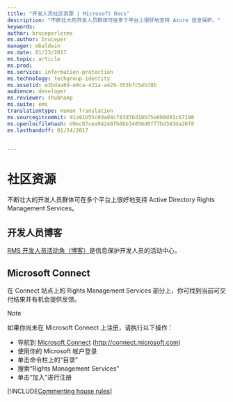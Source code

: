 ```yaml
---
title: "开发人员社区资源 | Microsoft Docs"
description: "不断壮大的开发人员群体可在多个平台上很好地支持 Azure 信息保护。"
keywords: 
author: bruceperlerms
ms.author: bruceper
manager: mbaldwin
ms.date: 01/23/2017
ms.topic: article
ms.prod: 
ms.service: information-protection
ms.technology: techgroup-identity
ms.assetid: e3bdaa6d-e8ca-421a-a429-553bfc54b78b
audience: developer
ms.reviewer: shubhamp
ms.suite: ems
translationtype: Human Translation
ms.sourcegitcommit: 91a91b55c0dad4cf83d76d18b75e6b0d91c67190
ms.openlocfilehash: d9ec87cea94248fb0bb34856d0ff7bd343da26f0
ms.lasthandoff: 01/24/2017


---
```


# <a name="community-resources"></a>社区资源

不断壮大的开发人员群体可在多个平台上很好地支持 Active Directory Rights Management Services。

## <a name="developers-blog"></a>开发人员博客
[RMS 开发人员活动角（博客）](http://blogs.msdn.com/b/rms/)是信息保护开发人员的活动中心。

## <a name="microsoft-connect"></a>Microsoft Connect
在 Connect 站点上的 Rights Management Services 部分上，你可找到当前可交付结果并有机会提供反馈。

> [!NOTE]
>
>如果你尚未在 Microsoft Connect 上注册，请执行以下操作：
>
>-   导航到 [Microsoft Connect](http://connect.microsoft.com) (http://connect.microsoft.com)
>-   使用你的 Microsoft 帐户登录
>-   单击命令栏上的“目录”
>-   搜索“Rights Management Services”
>-   单击“加入”进行注册

[!INCLUDE[Commenting house rules](../includes/houserules.md)]
